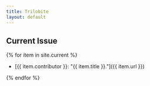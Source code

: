 ```yaml
---
title: Trilobite
layout: default
---
```


## Current Issue

{% for item in site.current %}
-   [{{ item.contributor }}: "{{ item.title }}."]({{ item.url }})

{% endfor %}
